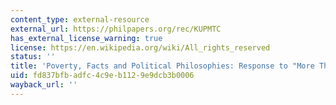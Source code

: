 ```yaml
---
content_type: external-resource
external_url: https://philpapers.org/rec/KUPMTC
has_external_license_warning: true
license: https://en.wikipedia.org/wiki/All_rights_reserved
status: ''
title: 'Poverty, Facts and Political Philosophies: Response to "More Than Charity"'
uid: fd837bfb-adfc-4c9e-b112-9e9dcb3b0006
wayback_url: ''
---
```


